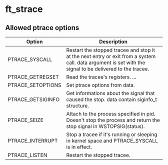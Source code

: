 # ft_strace

## Allowed ptrace options

|Option|Description|
|------|-----------|
|PTRACE\_SYSCALL|Restart the stopped tracee and stop it at the next entry or exit from a system call. data argument is set with the signal to be delivered to the tracee.|
|PTRACE\_GETREGSET|Read the tracee's registers. ... |
|PTRACE\_SETOPTIONS|Set ptrace options from data.|
|PTRACE\_GETSIGINFO|Get informations about the signal that caused the stop. data contain siginfo\_t structure.|
|PTRACE\_SEIZE|Attach to the process specified in pid. Doesn't stop the process and return the stop signal in WSTOPSIG(status).|
|PTRACE\_INTERRUPT|Stop a tracee if it's running or sleeping in kernel space and PTRACE\_SYSCALL is in effect.|
|PTRACE\_LISTEN|Restart the stopped tracee.|
